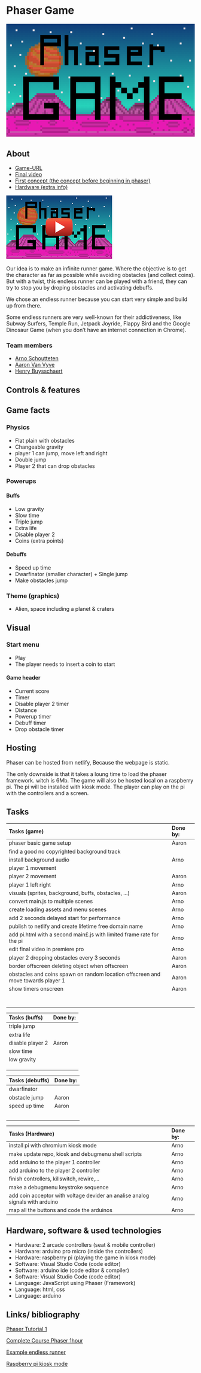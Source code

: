 # Phaser Game

![Phaser](img/Thumbnail.png)

## About

- [Game-URL](https://phaser.ml)
- [Final video](https://www.youtube.com/watch?v=s3fNe2pG_wg)
- [First concept (the concept before beginning in phaser)](concept.md)
- [Hardware (extra info)](./Hardware)

[![Youtube video](img/YTthumbnail.png)](https://www.youtube.com/watch?v=s3fNe2pG_wg)

Our idea is to make an infinite runner game. Where the objective is to get the character as far as possible while avoiding obstacles (and collect coins). But with a twist, this endless runner can be played with a friend, they can try to stop you by droping obstacles and activating debuffs.

We chose an endless runner because you can start very simple and build up from there.

Some endless runners are very well-known for their addictiveness, like Subway Surfers, Temple Run, Jetpack Joyride, Flappy Bird and the Google Dinosaur Game (when you don’t have an internet connection in Chrome).

### Team members

- [Arno Schoutteten](https://github.com/vives-projectweek-2021/projectweek21-report-madness007)
- [Aaron Van Vyve](https://github.com/vives-projectweek-2021/projectweek21-report-AaronVanV)
- [Henry Buysschaert](https://github.com/vives-projectweek-2021/projectweek21-report-HenryBuyssie)

## Controls & features

<!-- TO ADD -->

## Game facts

### Physics

- Flat plain with obstacles
- Changeable gravity
- player 1 can jump, move left and right
- Double jump
- Player 2 that can drop obstacles

### Powerups

#### Buffs

- Low gravity
- Slow time
- Triple jump
- Extra life
- Disable player 2
- Coins (extra points)

#### Debuffs

- Speed up time
- Dwarfinator (smaller character) + Single jump
- Make obstacles jump


### Theme (graphics)

- Alien, space including a planet & craters

## Visual

### Start menu

- Play
- The player needs to insert a coin to start

#### Game header

- Current score
- Timer
- Disable player 2 timer
- Distance
- Powerup timer
- Debuff timer
- Drop obstacle timer


## Hosting

Phaser can be hosted from netlify, Because the webpage is static.

The only downside is that it takes a loung time to load the phaser framework. witch is 6Mb.
The game will also be hosted local on a raspberry pi. The pi will be installed with kiosk mode. The player can play on the pi with the controllers and a screen.

## Tasks

 |Tasks (game)                                                                          |Done by:   |
 |:-------------------------------------------------------------------------------------|:----------|
 |phaser basic game setup                                                               |Aaron      |
 |find a good no copyrighted background track                                           |           |
 |install background audio                                                              |Arno       |
 |player 1 movement                                                                     |           |
 |player 2 movement                                                                     |Aaron      |
 |player 1 left right                                                                   |Arno       |
 |visuals (sprites, background, buffs, obstacles, ...)                                  |Aaron      |
 |convert main.js to multiple scenes                                                    |Arno       |
 |create loading assets and menu scenes                                                 |Arno       |
 |add 2 seconds delayed start for performance                                           |Arno       |
 |publish to netlify and create lifetime free domain name                               |Arno       |
 |add pi.html with a second main£.js with limited frame rate for the pi                 |Arno       |
 |edit final video in premiere pro                                                      |Arno       |
 |player 2 dropping obstacles every 3 seconds                                           |Aaron      |
 |border offscreen deleting object when offscreen                                       |Aaron      |
 |obstacles and coins spawn on random location offscreen and move towards player 1      |Aaron      |
 |show timers onscreen                                                                  |Aaron      |
 |                                                                                      |           |
 |                                                                                      |           |
 |                                                                                      |           |
 |                                                                                      |           |
 |                                                                                      |           |
 |                                                                                      |           |
 |                                                                                      |           |

 |Tasks (buffs)                                                                         |Done by:   |
 |:-------------------------------------------------------------------------------------|:----------|
 |triple jump                                                                           |           |
 |extra life                                                                            |           |
 |disable player 2                                                                      |Aaron      |
 |slow time                                                                             |           |
 |low gravity                                                                           |           |
 |                                                                                      |           |
 |                                                                                      |           |
 |                                                                                      |           |

 |Tasks (debuffs)                                                                       |Done by:   |
 |:-------------------------------------------------------------------------------------|:----------|
 |dwarfinator                                                                           |           |
 |obstacle jump                                                                         |Aaron      |
 |speed up time                                                                         |Aaron      |
 |                                                                                      |           |
 |                                                                                      |           |
 |                                                                                      |           |
 |                                                                                      |           |
 |                                                                                      |           |

 |Tasks (Hardware)                                                                      |Done by:   |
 |:-------------------------------------------------------------------------------------|:----------|
 |install pi with chromium kiosk mode                                                   |Arno       |
 |make update repo, kiosk and debugmenu shell scripts                                   |Arno       |
 |add arduino to the player 1 controller                                                |Arno       |
 |add arduino to the player 2 controller                                                |Arno       |
 |finish controllers, killswitch, rewire,...                                            |Arno       |
 |make a debugmenu keystroke sequence                                                   |Arno       |
 |add coin acceptor with voltage devider an analise analog signals with arduino         |Arno       |
 |map all the buttons and code the arduinos                                             |Arno       |

## Hardware, software & used technologies

- Hardware: 2 arcade controllers (seat & mobile controller)
- Hardware: arduino pro micro (inside the controllers)
- Hardware: raspberry pi (playing the game in kiosk mode)
- Software: Visual Studio Code (code editor)
- Software: arduino ide (code editor & compiler)
- Software: Visual Studio Code (code editor)
- Language: JavaScript using Phaser (Framework)
- Language: html, css
- Language: arduino

## Links/ bibliography

[Phaser Tutorial 1](https://www.youtube.com/watch?v=uxos1GG32Tg)

[Complete Course Phaser 1hour](https://www.youtube.com/watch?v=hI_LS8bdkM4)

[Example endless runner](https://www.emanueleferonato.com/2019/01/23/html5-endless-runner-built-with-phaser-and-arcade-physics-step-5-adding-deadly-fire-being-kind-with-players-by-setting-its-body-smaller-than-the-image/)

[Raspberry pi kiosk mode](https://pimylifeup.com/raspberry-pi-kiosk/)
